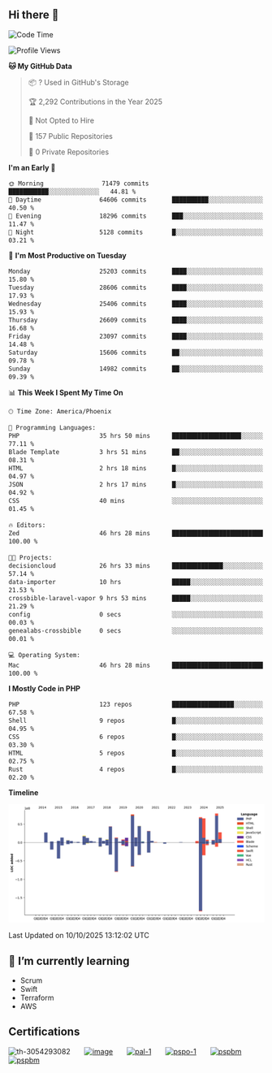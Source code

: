 ## Hi there 👋

<!--START_SECTION:waka-->
![Code Time](http://img.shields.io/badge/Code%20Time-11%2C855%20hrs%2045%20mins-blue)

![Profile Views](http://img.shields.io/badge/Profile%20Views-0-blue)

**🐱 My GitHub Data** 

> 📦 ? Used in GitHub's Storage 
 > 
> 🏆 2,292 Contributions in the Year 2025
 > 
> 🚫 Not Opted to Hire
 > 
> 📜 157 Public Repositories 
 > 
> 🔑 0 Private Repositories 
 > 
**I'm an Early 🐤** 

```text
🌞 Morning                71479 commits       ███████████░░░░░░░░░░░░░░   44.81 % 
🌆 Daytime                64606 commits       ██████████░░░░░░░░░░░░░░░   40.50 % 
🌃 Evening                18296 commits       ███░░░░░░░░░░░░░░░░░░░░░░   11.47 % 
🌙 Night                  5128 commits        █░░░░░░░░░░░░░░░░░░░░░░░░   03.21 % 
```
📅 **I'm Most Productive on Tuesday** 

```text
Monday                   25203 commits       ████░░░░░░░░░░░░░░░░░░░░░   15.80 % 
Tuesday                  28606 commits       ████░░░░░░░░░░░░░░░░░░░░░   17.93 % 
Wednesday                25406 commits       ████░░░░░░░░░░░░░░░░░░░░░   15.93 % 
Thursday                 26609 commits       ████░░░░░░░░░░░░░░░░░░░░░   16.68 % 
Friday                   23097 commits       ████░░░░░░░░░░░░░░░░░░░░░   14.48 % 
Saturday                 15606 commits       ██░░░░░░░░░░░░░░░░░░░░░░░   09.78 % 
Sunday                   14982 commits       ██░░░░░░░░░░░░░░░░░░░░░░░   09.39 % 
```


📊 **This Week I Spent My Time On** 

```text
🕑︎ Time Zone: America/Phoenix

💬 Programming Languages: 
PHP                      35 hrs 50 mins      ███████████████████░░░░░░   77.11 % 
Blade Template           3 hrs 51 mins       ██░░░░░░░░░░░░░░░░░░░░░░░   08.31 % 
HTML                     2 hrs 18 mins       █░░░░░░░░░░░░░░░░░░░░░░░░   04.97 % 
JSON                     2 hrs 17 mins       █░░░░░░░░░░░░░░░░░░░░░░░░   04.92 % 
CSS                      40 mins             ░░░░░░░░░░░░░░░░░░░░░░░░░   01.45 % 

🔥 Editors: 
Zed                      46 hrs 28 mins      █████████████████████████   100.00 % 

🐱‍💻 Projects: 
decisioncloud            26 hrs 33 mins      ██████████████░░░░░░░░░░░   57.14 % 
data-importer            10 hrs              █████░░░░░░░░░░░░░░░░░░░░   21.53 % 
crossbible-laravel-vapor 9 hrs 53 mins       █████░░░░░░░░░░░░░░░░░░░░   21.29 % 
config                   0 secs              ░░░░░░░░░░░░░░░░░░░░░░░░░   00.03 % 
genealabs-crossbible     0 secs              ░░░░░░░░░░░░░░░░░░░░░░░░░   00.01 % 

💻 Operating System: 
Mac                      46 hrs 28 mins      █████████████████████████   100.00 % 
```

**I Mostly Code in PHP** 

```text
PHP                      123 repos           █████████████████░░░░░░░░   67.58 % 
Shell                    9 repos             █░░░░░░░░░░░░░░░░░░░░░░░░   04.95 % 
CSS                      6 repos             █░░░░░░░░░░░░░░░░░░░░░░░░   03.30 % 
HTML                     5 repos             █░░░░░░░░░░░░░░░░░░░░░░░░   02.75 % 
Rust                     4 repos             █░░░░░░░░░░░░░░░░░░░░░░░░   02.20 % 
```



**Timeline**

![Lines of Code chart](https://raw.githubusercontent.com/mikebronner/mikebronner/master/assets/bar_graph.png)


 Last Updated on 10/10/2025 13:12:02 UTC
<!--END_SECTION:waka-->

<!--
**mikebronner/mikebronner** is a ✨ _special_ ✨ repository because its `README.md` (this file) appears on your GitHub profile.

Here are some ideas to get you started:

- 🔭 I’m currently working on ...
- 🌱 I’m currently learning ...
- 👯 I’m looking to collaborate on ...
- 🤔 I’m looking for help with ...
- 💬 Ask me about ...
- 📫 How to reach me: ...
- 😄 Pronouns: ...
- ⚡ Fun fact: ...
-->

## 🌱 I’m currently learning

- Scrum
- Swift
- Terraform
- AWS

## Certifications

![th-3054293082](https://user-images.githubusercontent.com/1791050/208267034-c5006f82-ae89-41eb-9478-7106c5aba070.jpg)
&nbsp;&nbsp;&nbsp;&nbsp;&nbsp;
[![image](https://images.credly.com/size/100x100/images/a2790314-008a-4c3d-9553-f5e84eb359ba/image.png)](https://www.credly.com/users/mike-bronner)
&nbsp;&nbsp;&nbsp;&nbsp;&nbsp;
[![pal-1](https://images.credly.com/size/100x100/images/78c772ee-6b3c-4348-ac66-58ac5a2cf581/image.png)](https://www.credly.com/users/mike-bronner)
&nbsp;&nbsp;&nbsp;&nbsp;&nbsp;
[![pspo-1](https://images.credly.com/size/100x100/images/591762c5-fae7-49c6-b326-e1756979928d/image.png)](https://www.credly.com/users/mike-bronner)
&nbsp;&nbsp;&nbsp;&nbsp;&nbsp;
[![pspbm](https://images.credly.com/size/100x100/images/55a21a78-59af-4294-810e-e4014e9ca1be/image.png)](https://www.credly.com/users/mike-bronner)
&nbsp;&nbsp;&nbsp;&nbsp;&nbsp;
[![pspbm](https://images.credly.com/size/100x100/images/7964c477-0edb-4b83-b836-f35f255685f3/blob)](https://www.credly.com/users/mike-bronner)
